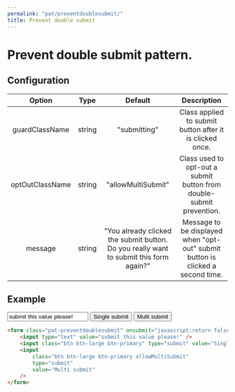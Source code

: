 ```yaml
---
permalink: "pat/preventdoublesubmit/"
title: Prevent double submit
---
```


# Prevent double submit pattern.

## Configuration

|     Option      |  Type  |                                        Default                                         |                                  Description                                   |
| :-------------: | :----: | :------------------------------------------------------------------------------------: | :----------------------------------------------------------------------------: |
| guardClassName  | string |                                      "submitting"                                      |            Class applied to submit button after it is clicked once.            |
| optOutClassName | string |                                   "allowMultiSubmit"                                   |      Class used to opt-out a submit button from double-submit prevention.      |
|     message     | string | "You already clicked the submit button. Do you really want to submit this form again?" | Message to be displayed when "opt-out" submit button is clicked a second time. |

## Example

<form class="pat-preventdoublesubmit" onsubmit="javascript:return false;">
  <input type="text" value="submit this value please!" />
  <input class="btn btn-large btn-primary" type="submit" value="Single submit" />
  <input class="btn btn-large btn-primary allowMultiSubmit" type="submit" value="Multi submit" />
</form>

```html
<form class="pat-preventdoublesubmit" onsubmit="javascript:return false;">
    <input type="text" value="submit this value please!" />
    <input class="btn btn-large btn-primary" type="submit" value="Single submit" />
    <input
        class="btn btn-large btn-primary allowMultiSubmit"
        type="submit"
        value="Multi submit"
    />
</form>
```
